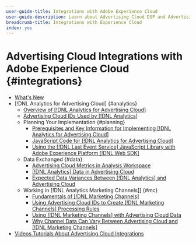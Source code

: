 ```yaml
---
user-guide-title: Integrations with Adobe Experience Cloud
user-guide-description: Learn about Advertising Cloud DSP and Advertising Cloud Search integrations with other Adobe Experience Cloud products and services.
breadcrumb-title: Integrations with Experience Cloud
index: yes
---
```


# Advertising Cloud Integrations with Adobe Experience Cloud {#integrations}
<!--  and Adobe Experience Platform -->

+ [What's New](/help/integrations/home.md)
+ [!DNL Analytics for Advertising Cloud] {#analytics}
    + [Overview of [!DNL Analytics for Advertising Cloud]](/help/integrations/analytics/overview.md)
    + [Advertising Cloud IDs Used by [!DNL Analytics]](/help/integrations/analytics/ids.md)
    + Planning Your Implementation {#planning}
        + [Prerequisites and Key Information for Implementing [!DNL Analytics for Advertising Cloud]](/help/integrations/analytics/prerequisites.md)
        + [JavaScript Code for [!DNL Analytics for Advertising Cloud]](/help/integrations/analytics/javascript.md)
        + [Using the [!DNL Last Event Service] JavaScript Library with Adobe Experience Platform [!DNL Web SDK]](/help/integrations/analytics/web-sdk.md)
    + Data Exchanged {#data}
        + [Advertising Cloud Metrics in Analysis Workspace](/help/integrations/analytics/advertising-cloud-metrics-in-analytics.md)
        + [[!DNL Analytics] Data in Advertising Cloud](/help/integrations/analytics/analytics-data-in-advertising-cloud.md)
        + [Expected Data Variances Between [!DNL Analytics] and Advertising Cloud](/help/integrations/analytics/data-variances.md)
    + Working in [!DNL Analytics Marketing Channels]] {#mc}
        + [Fundamentals of [!DNL Marketing Channels]](/help/integrations/analytics/marketing-channels/mc-overview.md)
        + [Using Advertising Cloud IDs to Create [!DNL Marketing Channels] Processing Rules](/help/integrations/analytics/marketing-channels/mc-ids.md)
        + [Using [!DNL Marketing Channels] with Advertising Cloud Data](/help/integrations/analytics/marketing-channels/mc-ac-data.md)
        + [Why Channel Data Can Vary Between Advertising Cloud and [!DNL Marketing Channels]](/help/integrations/analytics/marketing-channels/mc-data-variances.md)
+ [Videos Tutorials About Advertising Cloud Integrations](https://experienceleague.adobe.com/docs/advertising-cloud-learn/tutorials/overview.html)<!-- rename if the tutorials TOC structure changes -->
